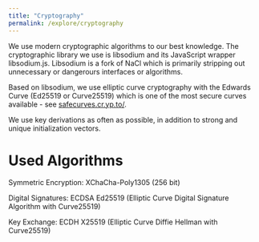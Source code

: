 ```yaml
---
title: "Cryptography"
permalink: /explore/cryptography
---
```


We use modern cryptographic algorithms to our best knowledge. The cryptographic library we use is libsodium and its JavaScript wrapper libsodium.js. Libsodium is a fork of NaCl which is primarily stripping out unnecessary or dangerours interfaces or algorithms.

Based on libsodium, we use elliptic curve cryptography with the Edwards Curve (Ed25519 or Curve25519) which is one of the most secure curves available - see [safecurves.cr.yp.to/](https://safecurves.cr.yp.to).

We use key derivations as often as possible, in addition to strong and unique initialization vectors.

# Used Algorithms

Symmetric Encryption: XChaCha-Poly1305 (256 bit)

Digital Signatures: ECDSA Ed25519 (Elliptic Curve Digital Signature Algorithm with Curve25519)

Key Exchange: ECDH X25519 (Elliptic Curve Diffie Hellman with Curve25519)
